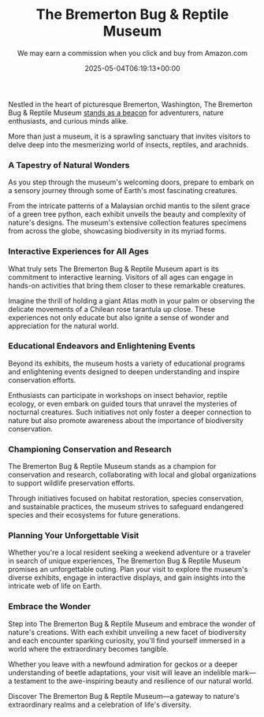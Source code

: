 ﻿---
author: We may earn a commission when you click and buy from Amazon.com
layout: post
title: The Bremerton Bug & Reptile Museum
date: '2025-05-04T06:19:13+00:00'
categories:
- Bremerton
- Guide
- Spiders
- Wasps
tags: []
slug: /the-bremerton-bug-reptile-museum/
lastmod: 2025-05-07T12:21:28+03:00
---

Nestled in the heart of picturesque Bremerton, Washington, The Bremerton Bug & Reptile Museum
[stands as a beacon](https://www.bugmuseum.com/)
for adventurers, nature enthusiasts, and curious minds alike.

More than just a museum, it is a sprawling sanctuary that invites visitors to delve deep into the mesmerizing world of insects, reptiles, and arachnids.
### A Tapestry of Natural Wonders
As you step through the museum's welcoming doors, prepare to embark on a sensory journey through some of Earth's most fascinating creatures.

From the intricate patterns of a Malaysian orchid mantis to the silent grace of a green tree python, each exhibit unveils the beauty and complexity of nature's designs. The museum's extensive collection features specimens from across the globe, showcasing biodiversity in its myriad forms.
### Interactive Experiences for All Ages
What truly sets The Bremerton Bug & Reptile Museum apart is its commitment to interactive learning. Visitors of all ages can engage in hands-on activities that bring them closer to these remarkable creatures.

Imagine the thrill of holding a giant Atlas moth in your palm or observing the delicate movements of a Chilean rose tarantula up close. These experiences not only educate but also ignite a sense of wonder and appreciation for the natural world.
### Educational Endeavors and Enlightening Events
Beyond its exhibits, the museum hosts a variety of educational programs and enlightening events designed to deepen understanding and inspire conservation efforts.

Enthusiasts can participate in workshops on insect behavior, reptile ecology, or even embark on guided tours that unravel the mysteries of nocturnal creatures. Such initiatives not only foster a deeper connection to nature but also promote awareness about the importance of biodiversity conservation.
### Championing Conservation and Research
The Bremerton Bug & Reptile Museum stands as a champion for conservation and research, collaborating with local and global organizations to support wildlife preservation efforts.

Through initiatives focused on habitat restoration, species conservation, and sustainable practices, the museum strives to safeguard endangered species and their ecosystems for future generations.
### Planning Your Unforgettable Visit
Whether you're a local resident seeking a weekend adventure or a traveler in search of unique experiences, The Bremerton Bug & Reptile Museum promises an unforgettable outing. Plan your visit to explore the museum's diverse exhibits, engage in interactive displays, and gain insights into the intricate web of life on Earth.
### Embrace the Wonder
Step into The Bremerton Bug & Reptile Museum and embrace the wonder of nature's creations. With each exhibit unveiling a new facet of biodiversity and each encounter sparking curiosity, you'll find yourself immersed in a world where the extraordinary becomes tangible.

Whether you leave with a newfound admiration for geckos or a deeper understanding of beetle adaptations, your visit will leave an indelible mark—a testament to the awe-inspiring beauty and resilience of our natural world.

Discover The Bremerton Bug & Reptile Museum—a gateway to nature's extraordinary realms and a celebration of life's diversity.